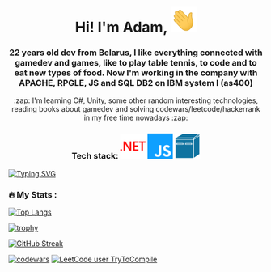 <h1 align="center"> Hi! I'm Adam, <img src="https://github.com/TryToCompile/TryToCompile/blob/main/gifs/Hi.gif" height="50"></h1>
<h3 align="center"> 22 years old dev from Belarus, I like everything connected with gamedev and games, like to play table tennis, to code and to eat new types of food. Now I'm working in the company with APACHE, RPGLE, JS and SQL DB2 on IBM system I (as400)</h3>
<p align="center"> :zap: I'm learning C#, Unity, some other random interesting technologies, reading books about gamedev and solving codewars/leetcode/hackerrank in my free time nowadays :zap:</p>
<h3 align="center">Tech stack: <img height="50" width="50" src="https://github.com/TryToCompile/TryToCompile/blob/main/dotnet.svg" />  <img height="50" width="50" src="https://github.com/TryToCompile/TryToCompile/blob/main/javascript.svg" /> <a href="https://en.wikipedia.org/wiki/IBM_AS/400"><img height="50" width="50" src="https://github.com/TryToCompile/TryToCompile/blob/main/ibm-mini-as400.svg" /> </a> </h3>

  <a href="https://git.io/typing-svg"><img src="https://readme-typing-svg.herokuapp.com?font=verdana&size=30&duration=2500&color=1F91F7&width=650&lines=%2F%E2%95%B2%2F%5C%E2%95%AD(%E0%B0%A0%E0%B0%A0%E7%9B%8A%E0%B0%A0%E0%B0%A0)%E2%95%AE%2F%5C%E2%95%B1%5C%E2%94%AC%E2%94%B4%E2%94%AC%E2%94%B4%E2%94%A4(%EF%BD%A5_%E2%94%9C%E2%94%AC%E2%94%B4%E2%94%AC%E2%94%B4" alt="Typing SVG" /></a>
  ### :fire: My Stats :
   [![Top Langs](https://github-readme-stats.vercel.app/api/top-langs/?username=TryToCompile&layout=compact&langs_count=10&theme=react)](https://github.com/anuraghazra/github-readme-stats)  
   
  [![trophy](https://github-profile-trophy.vercel.app/?username=TryToCompile&theme=dracula&row=3&column=4)](https://github.com/ryo-ma/github-profile-trophy)
  
  [![GitHub Streak](https://github-readme-streak-stats.herokuapp.com/?user=TryToCompile&theme=tokyonight_duo&fire=ecb613)](https://git.io/streak-stats)  


  [![codewars](https://www.codewars.com/users/TryToCompile/badges/large)](https://www.codewars.com/users/TryToCompile)
 [![LeetCode user TryToCompile](https://img.shields.io/badge/dynamic/json?style=for-the-badge&labelColor=black&color=%23ffa116&label=Solved&query=solvedOverTotal&url=https%3A%2F%2Fleetcode-badge.vercel.app%2Fapi%2Fusers%2FTryToCompile&logo=leetcode&logoColor=yellow)](https://leetcode.com/TryToCompile/)
 


<!--
TODO: !!!!!!!!!!!!!!!!!!!!!!!!!!!!!!!!!!!!!!!!!!!!!!!!!!!!!!!!!!!!!!!!!!!!!!!!!!!!!!!!!!!!!!!!!!!!!!!!!!!!!!!!!!!!!!!!!!!!!!!!!!!!!!!!!!!!!!!!!!!!!!!!!!!!!!!!!!
Add lists: 
1) Programs, I have learned.
2) Technologies, I have learned.
3) "Homework" === Sololearn certificates, ulearn link, leetcode link
4) Link to my portfolio project ( Maybe made it in GH pages ) 
5) Add some games to portfolio. Browser games? I think tic-tac-toe, bomberman, snake
6) Vue? Check projects with c# or js on freecodecamp!
7) Add or create hackerrank link badge
8) Visualise some algorithms, maybe? Dont forget to upload algorithms in algo repo
9) Какой-то сайт с хорошими визуализациями алгоритмов, LOG2BASE10.COM
10) Возможно, есть вариант с подключением юнити?
11) ВИЗУАЛИЗИРОВАТЬ АЛГОРИТМЫ В ЮНИТИ!!!!!!!!!!!!!!!!!!!!!!!!!!!!!!!!!!!! ГЕНИАЛЬНО Ж!
12) Maybe, create bot that helps u with motivation?. 
END-TODO: !!!!!!!!!!!!!!!!!!!!!!!!!!!!!!!!!!!!!!!!!!!!!!!!!!!!!!!!!!!!!!!!!!!!!!!!!!!!!!!!!!!!!!!!!!!!!!!!!!!!!!!!!!!!!!!!!!!!!!!!!!!!!!!!!!!!!!!!!!!!!!!!!!!!!!!
-->
